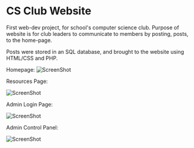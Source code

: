 # CS Club Website
First web-dev project, for school's computer science club. Purpose of website is for club leaders to communicate to members by posting, posts, to the home-page.

Posts were stored in an SQL database, and brought to the website using HTML/CSS and PHP.

Homepage:
![ScreenShot](https://i.gyazo.com/7e0f7dc50fcfc97fbb27703654e68db5.png)

Resources Page:

![ScreenShot](https://i.gyazo.com/7a770863eb08347df3eec9fbaa2108d8.png)

Admin Login Page:

![ScreenShot](https://i.gyazo.com/2fe94b98242fc982931181ee5fba65d2.png)

Admin Control Panel:

![ScreenShot](https://i.gyazo.com/01d512a13fbb9a5b8842eca9a8352ecc.png)
